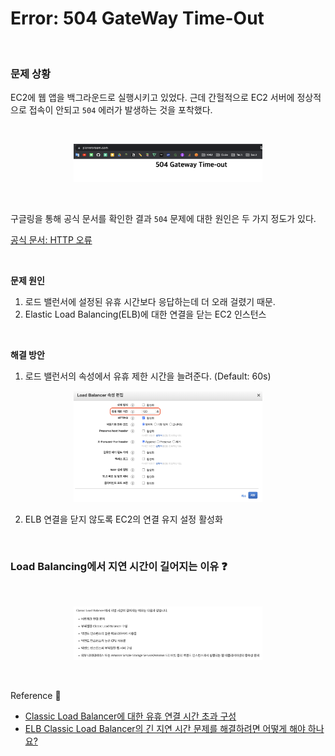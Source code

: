 # Error: 504 GateWay Time-Out

<br>

### **문제 상황**
EC2에 웹 앱을 백그라운드로 실행시키고 있었다. 근데 간헐적으로 EC2 서버에 정상적으로 접속이 안되고 `504` 에러가 발생하는 것을 포착했다.

<br>

<p align="center"><img src="../images/AWS/504/504.png" width=60% height=20%></p>

<br>

구글링을 통해 공식 문서를 확인한 결과 `504` 문제에 대한 원인은 두 가지 정도가 있다.

[공식 문서: HTTP 오류](https://docs.aws.amazon.com/elasticloadbalancing/latest/classic/ts-elb-error-message.html#ts-elb-errorcodes-http504)

<br>

**문제 원인**

1. 로드 밸런서에 설정된 유휴 시간보다 응답하는데 더 오래 걸렸기 때문.
2. Elastic Load Balancing(ELB)에 대한 연결을 닫는 EC2 인스턴스

<br>

**해결 방안**

1. 로드 밸런서의 속성에서 유휴 제한 시간을 늘려준다. (Default: 60s)

<p align="center"><img src="../images/AWS/504/LBattributeEdit.png" width=60% height=20%></p>

2. ELB 연결을 닫지 않도록 EC2의 연결 유지 설정 활성화

<br>

### Load Balancing에서 지연 시간이 길어지는 이유 ❓

<br>

<p align="center"><img src="../images/AWS/504/LBdelayTime.png" width=60% height=20%></p>

<br>

Reference 🌈

- [Classic Load Balancer에 대한 유휴 연결 시간 초과 구성](https://docs.aws.amazon.com/elasticloadbalancing/latest/classic/config-idle-timeout.html)
- [ELB Classic Load Balancer의 긴 지연 시간 문제를 해결하려면 어떻게 해야 하나요?](https://aws.amazon.com/ko/premiumsupport/knowledge-center/elb-latency-troubleshooting/)